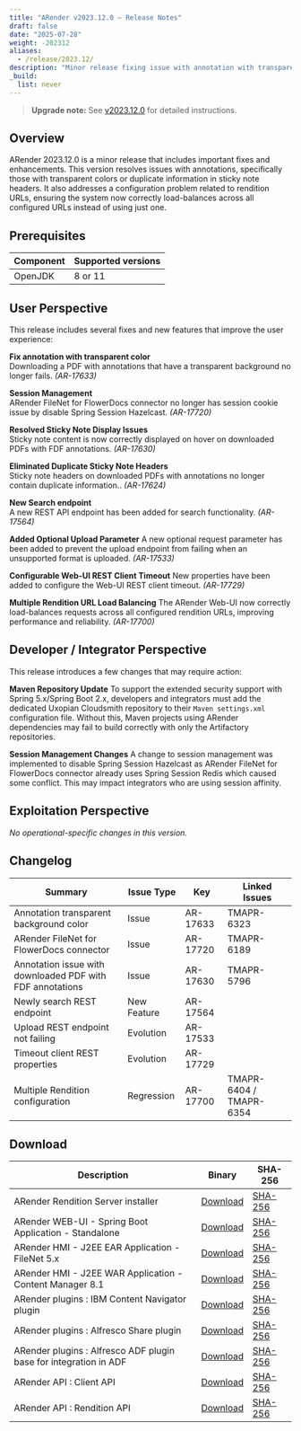 ```yaml
---
title: "ARender v2023.12.0 – Release Notes"
draft: false
date: "2025-07-28"
weight: -202312
aliases:
  - /release/2023.12/
description: "Minor release fixing issue with annotation with transparent color while downloading PDF with annotations, issue with FDF annotations, issue with duplicate information in sticky note annotation, issue with multiple rendition configuration."
_build:
  list: never
---
```


> **Upgrade note:** See [v2023.12.0](/releases/upgrade-notes/v2023.12.0/) for detailed instructions.

## Overview

ARender 2023.12.0 is a minor release that includes important fixes and enhancements. This version resolves issues with annotations, specifically those with transparent colors or duplicate information in sticky note headers. It also addresses a configuration problem related to rendition URLs, ensuring the system now correctly load-balances across all configured URLs instead of using just one.


## Prerequisites

| Component | Supported versions |
| --------- | ------------------ |
| OpenJDK   | 8 or 11            |

## User Perspective

This release includes several fixes and new features that improve the user experience:

**Fix annotation with transparent color**  
Downloading a PDF with annotations that have a transparent background no longer fails. *(AR-17633)*

**Session Management**  
ARender FileNet for FlowerDocs connector no longer has session cookie issue by disable Spring Session Hazelcast. *(AR-17720)*

**Resolved Sticky Note Display Issues**  
Sticky note content is now correctly displayed on hover on downloaded PDFs with FDF annotations. *(AR-17630)*

**Eliminated Duplicate Sticky Note Headers**  
Sticky note headers on downloaded PDFs with annotations no longer contain duplicate information.. *(AR-17624)*

**New Search endpoint**  
A new REST API endpoint has been added for search functionality. *(AR-17564)*

**Added Optional Upload Parameter**
A new optional request parameter has been added to prevent the upload endpoint from failing when an unsupported format is uploaded. *(AR-17533)*

**Configurable Web-UI REST Client Timeout**
New properties have been added to configure the Web-UI REST client timeout. *(AR-17729)*

**Multiple Rendition URL Load Balancing**
The ARender Web-UI now correctly load-balances requests across all configured rendition URLs, improving performance and reliability. *(AR-17700)*


## Developer / Integrator Perspective

This release introduces a few changes that may require action:

**Maven Repository Update**
To support the extended security support with Spring 5.x/Spring Boot 2.x, developers and integrators must add the dedicated Uxopian Cloudsmith repository to their `Maven settings.xml` configuration file. Without this, Maven projects using ARender dependencies may fail to build correctly with only the Artifactory repositories.

**Session Management Changes**
A change to session management was implemented to disable Spring Session Hazelcast as ARender FileNet for FlowerDocs connector already uses Spring Session Redis which caused some conflict. This may impact integrators who are using session affinity.


## Exploitation Perspective

*No operational-specific changes in this version.*

## Changelog

| Summary                                                   | Issue Type  | Key      | Linked Issues           |
| --------------------------------------------------------- | ----------- | -------- | ----------------------- |
| Annotation transparent background color                   | Issue       | AR-17633 | TMAPR-6323              |
| ARender FileNet for FlowerDocs connector                  | Issue       | AR-17720 | TMAPR-6189              |
| Annotation issue with downloaded PDF with FDF annotations | Issue       | AR-17630 | TMAPR-5796              |
| Newly search REST endpoint                                | New Feature | AR-17564 |                         |
| Upload REST endpoint not failing                          | Evolution   | AR-17533 |                         |
| Timeout client REST properties                            | Evolution   | AR-17729 |                         |
| Multiple Rendition configuration                          | Regression  | AR-17700 | TMAPR-6404 / TMAPR-6354 |

## Download

| Description | Binary | SHA-256 |
|-------------|--------|---------|
| ARender Rendition Server installer | [Download](https://artifactory.arondor.cloud/artifactory/arondor-release/com/arondor/arender/micro/services/rendition-engine-installer/2023.12.0/rendition-engine-installer-2023.12.0-rendition.jar) | [SHA-256](https://artifactory.arondor.cloud/artifactory/arondor-release/com/arondor/arender/micro/services/rendition-engine-installer/2023.12.0/rendition-engine-installer-2023.12.0-rendition.jar.sha256) |
| ARender WEB-UI - Spring Boot Application - Standalone | [Download](https://artifactory.arondor.cloud/artifactory/arondor-release/com/arondor/arender/arondor-arender-hmi-spring-boot-package/2023.12.0/arondor-arender-hmi-spring-boot-package-2023.12.0.zip) | [SHA-256](https://artifactory.arondor.cloud/artifactory/arondor-release/com/arondor/arender/arondor-arender-hmi-spring-boot-package/2023.12.0/arondor-arender-hmi-spring-boot-package-2023.12.0.zip.sha256) |
| ARender HMI - J2EE EAR Application - FileNet 5.x | [Download](https://artifactory.arondor.cloud/artifactory/arondor-release/com/arondor/arender/arondor-arender-hmi-filenet-ear/2023.12.0/arondor-arender-hmi-filenet-ear-2023.12.0.ear) | [SHA-256](https://artifactory.arondor.cloud/artifactory/arondor-release/com/arondor/arender/arondor-arender-hmi-filenet-ear/2023.12.0/arondor-arender-hmi-filenet-ear-2023.12.0.ear.sha256) |
| ARender HMI - J2EE WAR Application - Content Manager 8.1 | [Download](https://artifactory.arondor.cloud/artifactory/arondor-release/com/arondor/arender/arondor-arender-hmi-cm/2023.12.0/arondor-arender-hmi-cm-2023.12.0.war) | [SHA-256](https://artifactory.arondor.cloud/artifactory/arondor-release/com/arondor/arender/arondor-arender-hmi-cm/2023.12.0/arondor-arender-hmi-cm-2023.12.0.war.sha256) |
| ARender plugins : IBM Content Navigator plugin | [Download](https://artifactory.arondor.cloud/artifactory/arondor-release/com/arondor/arender/arondor-arender-navigator-plugin/2023.12.0/arondor-arender-navigator-plugin-2023.12.0.jar) | [SHA-256](https://artifactory.arondor.cloud/artifactory/arondor-release/com/arondor/arender/arondor-arender-navigator-plugin/2023.12.0/arondor-arender-navigator-plugin-2023.12.0.jar.sha256) |
| ARender plugins : Alfresco Share plugin | [Download](https://artifactory.arondor.cloud/artifactory/arondor-release/com/arondor/arender/arender-for-alfresco-share-plugin/2023.12.0/arender-for-alfresco-share-plugin-2023.12.0.jar) | [SHA-256](https://artifactory.arondor.cloud/artifactory/arondor-release/com/arondor/arender/arender-for-alfresco-share-plugin/2023.12.0/arender-for-alfresco-share-plugin-2023.12.0.jar.sha256) |
| ARender plugins : Alfresco ADF plugin base for integration in ADF | [Download](https://artifactory.arondor.cloud/artifactory/arondor-release/com/arondor/arender/arender-for-alfresco-ADF-plugin/2023.12.0/arender-for-alfresco-ADF-plugin-2023.12.0.zip) | [SHA-256](https://artifactory.arondor.cloud/artifactory/arondor-release/com/arondor/arender/arender-for-alfresco-ADF-plugin/2023.12.0/arender-for-alfresco-ADF-plugin-2023.12.0.zip.sha256) |
| ARender API : Client API | [Download](https://artifactory.arondor.cloud/artifactory/arondor-release/com/arondor/arender/arondor-arender-client-api/2023.12.0/arondor-arender-client-api-2023.12.0-javadoc.jar) | [SHA-256](https://artifactory.arondor.cloud/artifactory/arondor-release/com/arondor/arender/arondor-arender-client-api/2023.12.0/arondor-arender-client-api-2023.12.0-javadoc.jar.sha256) |
| ARender API : Rendition API | [Download](https://artifactory.arondor.cloud/artifactory/arondor-release/com/arondor/arender/arondor-arender-rendition-api/2023.12.0/arondor-arender-rendition-api-2023.12.0-javadoc.jar) | [SHA-256](https://artifactory.arondor.cloud/artifactory/arondor-release/com/arondor/arender/arondor-arender-rendition-api/2023.12.0/arondor-arender-rendition-api-2023.12.0-javadoc.jar.sha256) |
